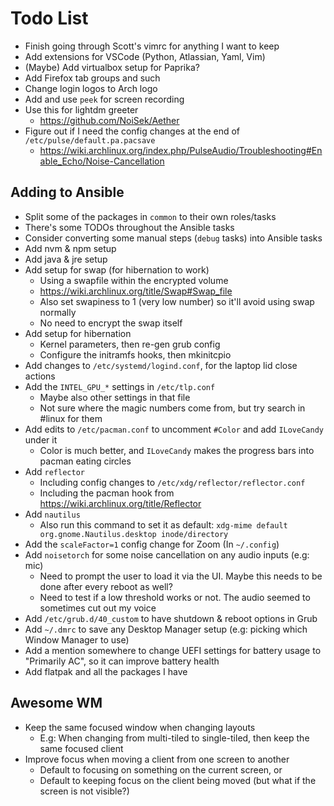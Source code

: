 # Todo List

* Finish going through Scott's vimrc for anything I want to keep
* Add extensions for VSCode (Python, Atlassian, Yaml, Vim)
* (Maybe) Add virtualbox setup for Paprika?
* Add Firefox tab groups and such
* Change login logos to Arch logo
* Add and use `peek` for screen recording
* Use this for lightdm greeter
  * https://github.com/NoiSek/Aether
* Figure out if I need the config changes at the end of `/etc/pulse/default.pa.pacsave`
  * https://wiki.archlinux.org/index.php/PulseAudio/Troubleshooting#Enable_Echo/Noise-Cancellation

## Adding to Ansible

* Split some of the packages in `common` to their own roles/tasks
* There's some TODOs throughout the Ansible tasks
* Consider converting some manual steps (`debug` tasks) into Ansible tasks
* Add nvm & npm setup
* Add java & jre setup
* Add setup for swap (for hibernation to work)
  * Using a swapfile within the encrypted volume
  * https://wiki.archlinux.org/title/Swap#Swap_file
  * Also set swapiness to 1 (very low number) so it'll avoid using swap normally
  * No need to encrypt the swap itself
* Add setup for hibernation
  * Kernel parameters, then re-gen grub config
  * Configure the initramfs hooks, then mkinitcpio
* Add changes to `/etc/systemd/logind.conf`, for the laptop lid close actions
* Add the `INTEL_GPU_*` settings in `/etc/tlp.conf`
  * Maybe also other settings in that file
  * Not sure where the magic numbers come from, but try search in #linux for them
* Add edits to `/etc/pacman.conf` to uncomment `#Color` and add `ILoveCandy` under it
  * Color is much better, and `ILoveCandy` makes the progress bars into pacman eating circles
* Add `reflector`
  * Including config changes to `/etc/xdg/reflector/reflector.conf`
  * Including the pacman hook from https://wiki.archlinux.org/title/Reflector
* Add `nautilus`
  * Also run this command to set it as default: `xdg-mime default org.gnome.Nautilus.desktop inode/directory`
* Add the `scaleFactor=1` config change for Zoom (In `~/.config`)
* Add `noisetorch` for some noise cancellation on any audio inputs (e.g: mic)
  * Need to prompt the user to load it via the UI. Maybe this needs to be done after every reboot as well?
  * Need to test if a low threshold works or not. The audio seemed to sometimes cut out my voice
* Add `/etc/grub.d/40_custom` to have shutdown & reboot options in Grub
* Add `~/.dmrc` to save any Desktop Manager setup (e.g: picking which Window Manager to use)
* Add a mention somewhere to change UEFI settings for battery usage to "Primarily AC", so it can improve battery health
* Add flatpak and all the packages I have

## Awesome WM

* Keep the same focused window when changing layouts
  * E.g: When changing from multi-tiled to single-tiled, then keep the same focused client
* Improve focus when moving a client from one screen to another
  * Default to focusing on something on the current screen, or
  * Default to keeping focus on the client being moved (but what if the screen is not visible?)
